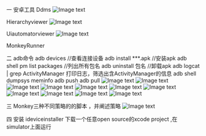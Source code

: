  一 安卓工具
Ddms
 ![Image text](http://github.com/cherry1116/mobiletest8/week2/src/common/images/ddms.png)

Hierarchyviewer
![Image text](http://github.com/cherry1116/mobiletest8/week2/src/common/images/hi.png)

Uiautomatorviewer
 ![Image text](http://github.com/cherry1116/mobiletest8/week2/src/common/images/ui.png)

MonkeyRunner


二 adb命令
adb devices //查看连接设备
adb install ***.apk //安装apk
adb shell pm list packages //列出所有包名
adb uninstall 包名 //卸载apk
adb logcat | grep ActivityManager 打印日志，筛选出含ActivityManager的信息
adb shell dumpsys meminfo 
adb push 
adb pull 
 ![Image text](http://github.com/cherry1116/mobiletest8/week2/src/common/images/devices.png)
 ![Image text](http://github.com/cherry1116/mobiletest8/week2/src/common/images/adbin.png)
 ![Image text](http://github.com/cherry1116/mobiletest8/week2/src/common/images/packages.jpg)
 ![Image text](http://github.com/cherry1116/mobiletest8/week2/src/common/images/adbunin.png)
 ![Image text](http://github.com/cherry1116/mobiletest8/week2/src/common/images/adbp.png)
 ![Image text](http://github.com/cherry1116/mobiletest8/week2/src/common/images/adbshell.png)
 ![Image text](http://github.com/cherry1116/mobiletest8/week2/src/common/images/logcat.png)
 ![Image text](http://github.com/cherry1116/mobiletest8/week2/src/common/images/dir.png)
 ![Image text](http://github.com/cherry1116/mobiletest8/week2/src/common/images/rm.png)
 ![Image text](http://github.com/cherry1116/mobiletest8/week2/src/common/images/ls.png)
 ![Image text](http://github.com/cherry1116/mobiletest8/week2/src/common/images/dump.png)
 
 三 Monkey三种不同策略的的脚本 ，并阐述策略
 ![Image text](http://github.com/cherry1116/mobiletest8/week2/src/common/images/monkey1.png)

 四 安装 ideviceinstaller 下载一个任意open source的xcode project ,在simulator上面运行
     
